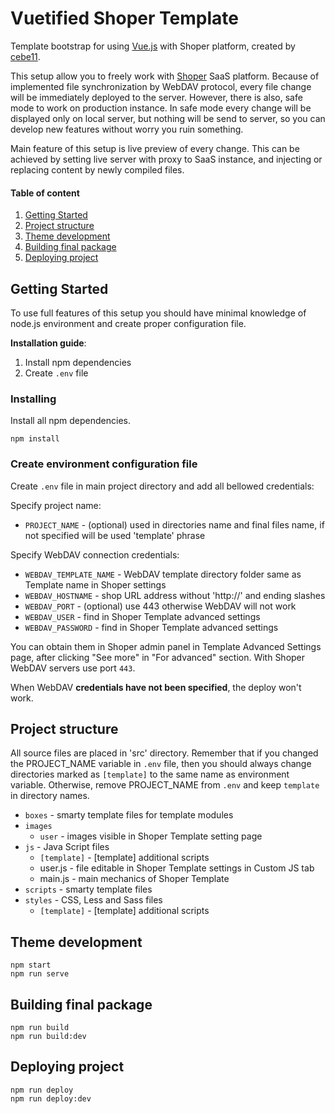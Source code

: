# Vuetified Shoper Template

Template bootstrap for using [Vue.js](https://vuejs.org/) with Shoper platform, created by [cebe11](https://cube11.pl/).

This setup allow you to freely work with [Shoper](https://www.shoper.pl/) SaaS platform. Because of implemented file synchronization by WebDAV protocol,
every file change will be immediately deployed to the server. However, there is also, safe mode to work on production instance. In safe mode every
change will be displayed only on local server, but nothing will be send to server, so you can develop new features without worry you ruin something.

Main feature of this setup is live preview of every change. This can be achieved by setting live server with proxy to SaaS instance, and injecting or
replacing content by newly compiled files.

#### Table of content

1. [Getting Started](#getting-started)
2. [Project structure](#project-structure)
2. [Theme development](#theme-development)
2. [Building final package](#building-final-package)
2. [Deploying project](#deploying-project)

## Getting Started

To use full features of this setup you should have minimal knowledge of node.js environment and create proper configuration file.

**Installation guide**:

1. Install npm dependencies
2. Create `.env` file

### Installing

Install all npm dependencies.
```
npm install
```

### Create environment configuration file

Create `.env` file in main project directory and add all bellowed credentials:

Specify project name:

* `PROJECT_NAME` - (optional) used in directories name and final files name, if not specified will be used 'template' phrase

Specify WebDAV connection credentials:

* `WEBDAV_TEMPLATE_NAME` - WebDAV template directory folder same as Template name in Shoper settings
* `WEBDAV_HOSTNAME` - shop URL address without 'http://' and ending slashes
* `WEBDAV_PORT` - (optional) use 443 otherwise WebDAV will not work
* `WEBDAV_USER` - find in Shoper Template advanced settings
* `WEBDAV_PASSWORD` - find in Shoper Template advanced settings

You can obtain them in Shoper admin panel in Template Advanced Settings page, after clicking "See more" in "For advanced" section. With Shoper WebDAV servers use port `443`. 

When WebDAV **credentials have not been specified**, the deploy won't work.

## Project structure

All source files are placed in 'src' directory. Remember that if you changed the PROJECT_NAME variable in `.env` file, then you should always change directories marked as `[template]` to the same name as environment variable. Otherwise, remove PROJECT_NAME from `.env` and keep `template` in directory names.

* `boxes` - smarty template files for template modules
* `images`
    * `user` - images visible in Shoper Template setting page
* `js` - Java Script files
    * `[template]` - \[template\] additional scripts
    * user.js - file editable in Shoper Template settings in Custom JS tab
    * main.js - main mechanics of Shoper Template
* `scripts` - smarty template files
* `styles` - CSS, Less and Sass files
    * `[template]` - \[template\] additional scripts

## Theme development

```
npm start
npm run serve
```

## Building final package

```
npm run build
npm run build:dev
```


## Deploying project

```
npm run deploy
npm run deploy:dev
```

